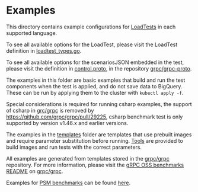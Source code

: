# Examples

This directory contains example configurations for
[LoadTests](../crd/bases/e2etest.grpc.io_loadtests.yaml) in each supported
language.

To see all available options for the LoadTest, please visit the LoadTest
definition in [loadtest_types.go](../../api/v1/loadtest_types.go).

To see all available options for the scenariosJSON embedded in the test, please
visit the definition in [control.proto], in the repository [grpc/grpc-proto].

The examples in this folder are basic examples that build and run the test
components when the test is applied, and do not save data to BigQuery. These can
be run by applying them to the cluster with `kubectl apply -f`.

Special considerations is required for running csharp examples, the support of
csharp in [grc/grpc](https://github.com/grpc/grpc) is removed by
<https://github.com/grpc/grpc/pull/29225>, csharp benchmark test is only
supported by version v1.46.x and earlier versions.

The examples in the [templates](./templates) folder are templates that use
prebuilt images and require parameter substitution before running.
[Tools](../../tools/README.md) are provided to build images and run tests with
the correct parameters.

All examples are generated from templates stored in the [grpc/grpc] repository.
For more information, please visit the [gRPC OSS benchmarks README] on
[grpc/grpc].

Examples for [PSM benchmarks](../../README.md#psm-benchmarks) can be found
[here](templates/psm/README.md).

[control.proto]:
  https://github.com/grpc/grpc-proto/blob/master/grpc/testing/control.proto
[grpc/grpc]: https://github.com/grpc/grpc
[grpc/grpc-proto]: https://github.com/grpc/grpc-proto
[grpc oss benchmarks readme]:
  https://github.com/grpc/grpc/blob/master/tools/run_tests/performance/README.md#grpc-oss-benchmarks
